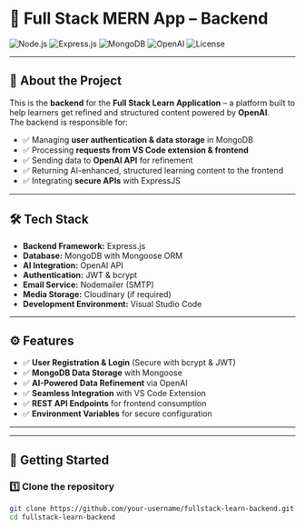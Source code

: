 # 🚀 Full Stack MERN App – Backend

![Node.js](https://img.shields.io/badge/Node.js-18.x-green?style=for-the-badge&logo=node.js)
![Express.js](https://img.shields.io/badge/Express.js-4.x-black?style=for-the-badge&logo=express)
![MongoDB](https://img.shields.io/badge/MongoDB-6.x-brightgreen?style=for-the-badge&logo=mongodb)
![OpenAI](https://img.shields.io/badge/OpenAI-API-blue?style=for-the-badge&logo=openai)
![License](https://img.shields.io/badge/License-MIT-yellow?style=for-the-badge)

---

## 📖 About the Project

This is the **backend** for the **Full Stack Learn Application** – a platform built to help learners get refined and structured content powered by **OpenAI**.  
The backend is responsible for:
- ✅ Managing **user authentication & data storage** in MongoDB
- ✅ Processing **requests from VS Code extension & frontend**
- ✅ Sending data to **OpenAI API** for refinement
- ✅ Returning AI-enhanced, structured learning content to the frontend
- ✅ Integrating **secure APIs** with ExpressJS

---

## 🛠 Tech Stack

- **Backend Framework:** Express.js  
- **Database:** MongoDB with Mongoose ORM  
- **AI Integration:** OpenAI API  
- **Authentication:** JWT & bcrypt  
- **Email Service:** Nodemailer (SMTP)  
- **Media Storage:** Cloudinary (if required)  
- **Development Environment:** Visual Studio Code  

---

## ⚙️ Features

- ✅ **User Registration & Login** (Secure with bcrypt & JWT)
- ✅ **MongoDB Data Storage** with Mongoose
- ✅ **AI-Powered Data Refinement** via OpenAI
- ✅ **Seamless Integration** with VS Code Extension
- ✅ **REST API Endpoints** for frontend consumption
- ✅ **Environment Variables** for secure configuration

---


---

## 🚀 Getting Started

### 1️⃣ Clone the repository
```bash
git clone https://github.com/your-username/fullstack-learn-backend.git
cd fullstack-learn-backend

